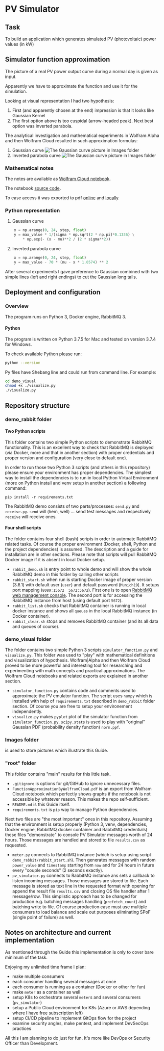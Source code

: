 # PV Simulator

## Task
To build an application which generates simulated PV (photovoltaic) power values (in kW)

## Simulator function approximation
The picture of a real PV power output curve during a normal day is given as input.

Apparently we have to approximate the function and use it for the simulation.

Looking at visual representation I had two hypothesis:
1. First (and apparently chosen at the end) impression is that it looks like Gaussian Kernel
2. The first option above is too cuspidal (arrow-headed peak). Next best option was inverted parabola.

The analytical investigation and mathematical experiments in Wolfram Alpha and then Wolfram Cloud resulted in such approximation formulas:
1. Gaussian curve
![The Gaussian curve picture in Images folder](Images/GaussianApproximation.png)
2. Inverted parabola curve
![The Gaussian curve picture in Images folder](Images/ParabolaApproximation.png)

### Mathematical notes
The notes are available as [Wolfram Cloud notebook](https://www.wolframcloud.com/obj/13406c33-e24d-433b-89bf-a25c91523a9d).

The notebook [source code](https://www.wolframcloud.com/env/for.key/normpdf.nb).

To ease access it was exported to pdf [online](https://www.wolframcloud.com/pdf/d369b39dc4094799a1e20dc84120b9a1) and [locally](FunctionApproximationByWolframCloud.pdf)

### Python representation
1. Gaussian curve
```python
    x = np.arange(0, 24, step, float)
    y = max_value * 1/(sigma * np.sqrt(2 * np.pi)*0.1336) \
        * np.exp(- (x - mu)**2 / (2 * sigma**2))
```
2. Inverted parabola curve
```python
    x = np.arange(0, 24, step, float)
    y = max_value - 70 * (mu - x * 1.0574) ** 2
```

After several experiments I gave preference to Gaussian combined with two simple lines (left and right endings) to cut the Gaussian long tails.

## Deployment and configuration

### Overview
The program runs on Python 3, Docker engine, RabbitMQ 3.

#### Python
The program is written on Python 3.7.5 for Mac and tested on version 3.7.4 for Windows.

To check available Python please run:
```bash
python --version

```

Py files have Shebang line and could run from command line.
For example:
```bash
cd demo_visual
chmod +x ./visualize.py
./visualize.py
```

## Repository structure
### demo_rabbit folder
#### Two Python scripts
This folder contains two simple Python scripts to demonstrate RabbitMQ functionality. This is an excellent way to check that RabbitMQ is deployed (via Docker, more and that in another section) with proper credentials and proper version and configuration (very close to default one).

In order to run those two Python 3 scripts (and others in this repository) please ensure your environment has proper dependencies. The simplest way to install the dependencies is to run in local Python Virtual Environment (more on Python install and venv setup in another section) a following command:
```shell script
pip install -r requirements.txt
```

The RabbitMQ demo consists of two parts/processes: `send.py` and `receive.py`.
`send` will (hem, well) ... send test messages and respectively `receive` will receive ones.

#### Four shell scripts
The folder contains four shell (bash) scripts in order to automate RabbitMQ related tasks. Of course the proper environment (Docker, shell, Python and the project dependencies) is assumed. The description and a guide for installation are in other sections.
Please note that scripts will pull RabbitMQ Docker image if it is absent in local Docker setup.

* `rabbit_demo.sh` is entry point to whole demo and will show the whole RabbitMQ demo in this folder by calling other scripts
* `rabbit_start.sh` when run is starting Docker image of proper version (3.8.1) with default user (`user`) and default password (`Munich19`). It setups port mapping (`8080:15672  5672:5672`). First one is to open [RabbitMQ web management console](http://localhost:8080 "RabbitMQ Mgm"). The second port is for accessing the RabbitMQ instance from host (using default port `5672`).
* `rabbit_list.sh` checks that RabbitMQ container is running in local docker instance and shows all `queues` in the local RabbitMQ instance (in Docker container).
* `rabbit_clear.sh` stops and removes RabbitMQ container (and its all data and queues of course).

### demo_visual folder
The folder contains two simple Python 3 scripts `simulator_function.py` and `visualize.py`. 
This folder was used to "play" with mathematical definitions and visualization of hypothesis.
Wolfram|Alpha and then Wolfram Cloud proved to be more powerful and interesting tool for researching and experimenting with math concepts and practical approximations. The Wolfram Cloud notebooks and related exports are explained in another section.

* `simulator_function.py` contains code and comments used to approximate the PV emulator function. The script uses `numpy` which is installed with help of `requirements.txt` described in `demo_rabbit` folder section. Of course you are free to setup your environement independently.
* `visualize.py` makes `pyplot` plot of the simulator function from `simulator_function.py`. `scipy.stats` is used to play with "original" Gaussian PDF (probability density function) `norm.ppf`.

### Images folder
is used to store pictures which illustrate this Guide.

### "root" folder
This folder contains "main" results for this little task.

* `.gitignore` is options for git/GitHub to ignore unnecessary files.
* `FunctionApproximationByWolframCloud.pdf` is an export from Wolfram Cloud notebook which perfectly shows graphs if the notebook is not accessible by whatever reason. This makes the repo self-sufficient.
* `README.md` is this Guide itself.
* `requirements.txt` is `pip` way to manage Python dependencies.

Next two files are "the most important" ones in this repository.
Assuming that the environment is setup properly (Python 3, venv, dependencies, Docker engine, RabbitMQ docker container and RabbitMQ credentials) these files "demonstrate" to console PV Simulator messages worth of 24 hours. Those messages are handled and stored to file `results.csv` as requested.

* `meter.py` connects to RabbitMQ instance (which is setup using script `demo_rabbit/rabbit_start.sh`). Then generates messages with random `power_value` and `timestamp` starting from `now` and for 24 hours in future every "couple seconds" (2 seconds exactly).
* `pv_simulator.py` connects to RabbitMQ instance ans sets a callback to listen incoming messages. Those messages are stored to file. Each message is stored as text line in the requested format with opening for append the result file `results.csv` and closing OS file handler after 1 message/row. This simplistic approach has to be changed for production e.g. batching messages handling (`prefetch_count`) and batching write to file. Of course production case must use multiple consumers to load balance and scale out purposes eliminating SPoF (single point of failure) as well. 

## Notes on architecture and current implementation

As mentioned through the Guide this implementation is only to cover bare minimum of the task.

Enjoying my unlimited time frame I plan:
* make multiple consumers
* each consumer handling several messages at once
* each consumer is running as a container (Docker or other for fun)
* make `meter` as a container as well
* setup K8s to orchestrate several `meter`s and several consumers (`pv_simulator`)
* setup a Public Cloud environment for K8s (Azure or AWS depending where I have free subscription left)
* setup CI/CD pipeline to implement GitOps flow for the project
* examine security angles, make pentest, and implement DevSecOps practices

All this I am planning to do just for fun. It's more like DevOps or Security Officer than Development.
